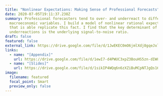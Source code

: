 ```yaml
---
title: "Nonlinear Expectations: Making Sense of Professional Forecasts"
date: 2020-07-05T19:11:37.238Z
summary: Professional forecasters tend to over- and underreact to different
  macroeconomic variables. I build a model of nonlinear rational expectations
  that is able replicate this fact. I find that the key determinant of over- and
  underreactions is the underlying signal-to-noise ratio.
draft: false
featured: false
external_link: https://drive.google.com/file/d/1JwEKEC0mO6jmlXdj8gqeJxlVDC36zRxv/view?usp=sharing
links:
  - name: "[Appendix]"
    url: https://drive.google.com/file/d/1ewI7-d4PWUC3xpZ3BouHS5zn-dIW8XKs/view?usp=sharing
  - name: "[Slides]"
    url: https://drive.google.com/file/d/1sikIP4WQq6n6zXZiBuMCpNTJgQs16qIr/view?usp=sharing
image:
  filename: featured
  focal_point: Smart
  preview_only: false
---
```

